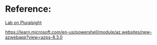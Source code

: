 # Reference:

[Lab on Pluralsight](https://app.pluralsight.com/labs/detail/e96d6fca-8318-43ef-a584-ad5e1a714240/toc)

https://learn.microsoft.com/en-us/powershell/module/az.websites/new-azwebapp?view=azps-8.3.0